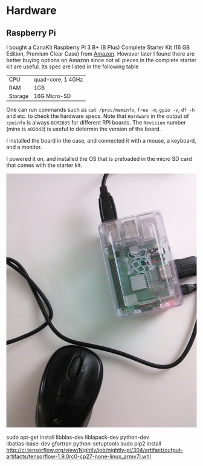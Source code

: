# Hardware

## Raspberry Pi

I bought a CanaKit Raspberry Pi 3 B+ (B Plus) Complete Starter Kit (16 GB Edition, Premium Clear Case) from [Amazon](https://www.amazon.com/gp/product/B07BLRSKBV/). However later I found there are better buying options on Amazon since not all pieces in the complete starter kit are useful. Its spec are listed in the following table

|   |   |
---|---
CPU           | quad-core, 1.4GHz 
RAM           | 1GB               
Storage       | 16G Micro-SD  

One can run commands such as `cat /proc/meminfo`, `free -m`, `gpio -v`, `df -h` and etc. to check the hardware specs. Note that `Hardware` in the output of `cpuinfo` is always `BCM2835` for different RPI boards. The `Revision` number (mine is `a020d3`) is useful to determin the version of the board.

I installed the board in the case, and connected it with a mouse, a keyboard, and a monitor.

I powered it on, and installed the OS that is preloaded in the micro SD card that comes with the starter kit.

![Raspberry Pi board in case](figs/pi_box.jpg)

sudo apt-get install libblas-dev liblapack-dev python-dev \
libatlas-base-dev gfortran python-setuptools
sudo ​pip2 install \
http://ci.tensorflow.org/view/Nightly/job/nightly-pi/304/artifact/output-artifacts/tensorflow-1.9.0rc0-cp27-none-linux_armv7l.whl
